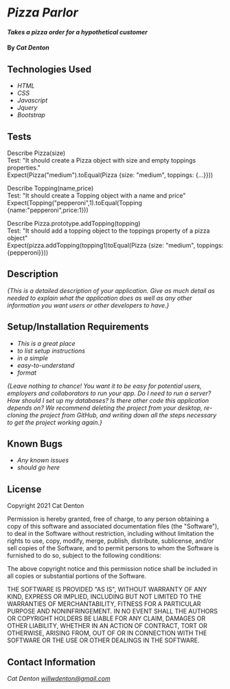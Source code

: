 # _Pizza Parlor_

#### _Takes a pizza order for a hypothetical customer_

#### By _**Cat Denton**_

## Technologies Used

* _HTML_
* _CSS_
* _Javascript_
* _Jquery_
* _Bootstrap_

## Tests

Describe Pizza(size)  
Test: "It should create a Pizza object with size and empty toppings properties."  
Expect(Pizza("medium").toEqual(Pizza {size: "medium", toppings: {...}}))

Describe Topping(name,price)  
Test: "It should create a Topping object with a name and price"  
Expect(Topping("pepperoni",1).toEqual(Topping {name:"pepperoni",price:1}))  

Describe Pizza.prototype.addTopping(topping)  
Test: "It should add a topping object to the toppings property of a pizza object"  
Expect(pizza.addTopping(topping1)toEqual(Pizza {size: "medium", toppings: {pepperoni}}))

## Description

_{This is a detailed description of your application. Give as much detail as needed to explain what the application does as well as any other information you want users or other developers to have.}_

## Setup/Installation Requirements

* _This is a great place_
* _to list setup instructions_
* _in a simple_
* _easy-to-understand_
* _format_

_{Leave nothing to chance! You want it to be easy for potential users, employers and collaborators to run your app. Do I need to run a server? How should I set up my databases? Is there other code this application depends on? We recommend deleting the project from your desktop, re-cloning the project from GitHub, and writing down all the steps necessary to get the project working again.}_

## Known Bugs

* _Any known issues_
* _should go here_

## License

Copyright 2021 Cat Denton

Permission is hereby granted, free of charge, to any person obtaining a copy of this software and associated documentation files (the "Software"), to deal in the Software without restriction, including without limitation the rights to use, copy, modify, merge, publish, distribute, sublicense, and/or sell copies of the Software, and to permit persons to whom the Software is furnished to do so, subject to the following conditions:

The above copyright notice and this permission notice shall be included in all copies or substantial portions of the Software.

THE SOFTWARE IS PROVIDED "AS IS", WITHOUT WARRANTY OF ANY KIND, EXPRESS OR IMPLIED, INCLUDING BUT NOT LIMITED TO THE WARRANTIES OF MERCHANTABILITY, FITNESS FOR A PARTICULAR PURPOSE AND NONINFRINGEMENT. IN NO EVENT SHALL THE AUTHORS OR COPYRIGHT HOLDERS BE LIABLE FOR ANY CLAIM, DAMAGES OR OTHER LIABILITY, WHETHER IN AN ACTION OF CONTRACT, TORT OR OTHERWISE, ARISING FROM, OUT OF OR IN CONNECTION WITH THE SOFTWARE OR THE USE OR OTHER DEALINGS IN THE SOFTWARE.



## Contact Information

_Cat Denton <willwdenton@gmail.com>_